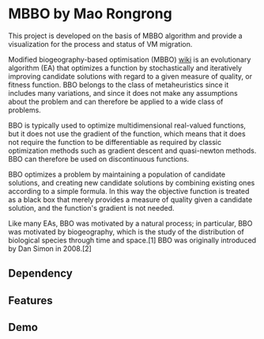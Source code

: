 # MBBO by Mao Rongrong

This project is developed on the basis of MBBO algorithm and provide a visualization for the process and status of VM migration.

Modified biogeography-based optimisation (MBBO) [wiki](https://en.wikipedia.org/wiki/Biogeography-based_optimization">) is an evolutionary algorithm (EA) that optimizes a function by stochastically and iteratively improving candidate solutions with regard to a given measure of quality, or fitness function. BBO belongs to the class of metaheuristics since it includes many variations, and since it does not make any assumptions about the problem and can therefore be applied to a wide class of problems.

BBO is typically used to optimize multidimensional real-valued functions, but it does not use the gradient of the function, which means that it does not require the function to be differentiable as required by classic optimization methods such as gradient descent and quasi-newton methods. BBO can therefore be used on discontinuous functions.

BBO optimizes a problem by maintaining a population of candidate solutions, and creating new candidate solutions by combining existing ones according to a simple formula. In this way the objective function is treated as a black box that merely provides a measure of quality given a candidate solution, and the function's gradient is not needed.

Like many EAs, BBO was motivated by a natural process; in particular, BBO was motivated by biogeography, which is the study of the distribution of biological species through time and space.[1] BBO was originally introduced by Dan Simon in 2008.[2]

## Dependency

## Features

## Demo
